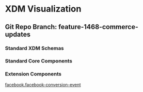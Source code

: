 # XDM Visualization
## Git Repo Branch: feature-1468-commerce-updates
### Standard XDM Schemas
### Standard Core Components
### Extension Components
[facebook.facebook-conversion-event](http://opensource.adobe.com/xdmVisualization/prod/feature-1468-commerce-updates/facebook.facebook-conversion-event.html)<br/>
